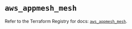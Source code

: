 # `aws_appmesh_mesh`

Refer to the Terraform Registry for docs: [`aws_appmesh_mesh`](https://registry.terraform.io/providers/hashicorp/aws/5.69.0/docs/resources/appmesh_mesh).
